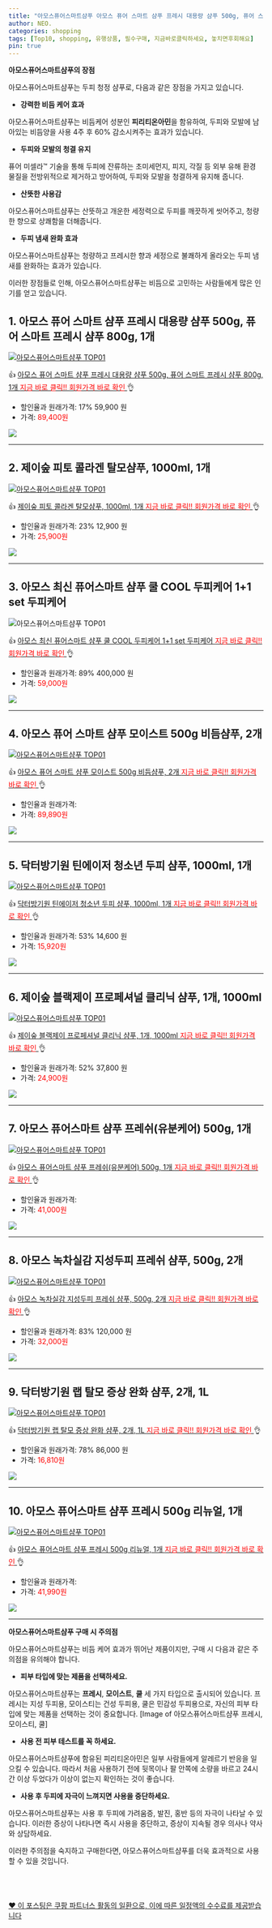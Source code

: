 ```yaml
---
title: "아모스퓨어스마트샴푸 아모스 퓨어 스마트 샴푸 프레시 대용량 샴푸 500g, 퓨어 스마트 프레시 샴푸 800g, 1개 필수 필요 추천 제품 비교 최저 가격 비교 장점 구매 후기 구매평"
author: NEO.
categories: shopping
tags: [Top10, shopping, 유행상품, 필수구매, 지금바로클릭하세요, 놓치면후회해요]
pin: true
---
```

**아모스퓨어스마트샴푸의 장점**

아모스퓨어스마트샴푸는 두피 청정 샴푸로, 다음과 같은 장점을 가지고 있습니다.

* **강력한 비듬 케어 효과**

아모스퓨어스마트샴푸는 비듬케어 성분인 **피리티온아민**을 함유하여, 두피와 모발에 남아있는 비듬양을 사용 4주 후 60% 감소시켜주는 효과가 있습니다.

* **두피와 모발의 청결 유지**

퓨어 미셀라™ 기술을 통해 두피에 잔류하는 초미세먼지, 피지, 각질 등 외부 유해 환경 물질을 전방위적으로 제거하고 방어하여, 두피와 모발을 청결하게 유지해 줍니다.

* **산뜻한 사용감**

아모스퓨어스마트샴푸는 산뜻하고 개운한 세정력으로 두피를 깨끗하게 씻어주고, 청량한 향으로 상쾌함을 더해줍니다.

* **두피 냄새 완화 효과**

아모스퓨어스마트샴푸는 청량하고 프레시한 향과 세정으로 불쾌하게 올라오는 두피 냄새를 완화하는 효과가 있습니다.

이러한 장점들로 인해, 아모스퓨어스마트샴푸는 비듬으로 고민하는 사람들에게 많은 인기를 얻고 있습니다.

   

## 1. 아모스 퓨어 스마트 샴푸 프레시 대용량 샴푸 500g, 퓨어 스마트 프레시 샴푸 800g, 1개

[![아모스퓨어스마트샴푸 TOP01](https://thumbnail10.coupangcdn.com/thumbnails/remote/490x490ex/image/vendor_inventory/6080/cd33af5395e354055fa187c60a33564a0e8efa62181698d78406f73cc4e9.png)](https://link.coupang.com/re/AFFSDP?lptag=AF3617701&subid=GithubCoopas&pageKey=7699746459&traceid=V0-153&itemId=20612219936&vendorItemId=87686586793)


👍 [아모스 퓨어 스마트 샴푸 프레시 대용량 샴푸 500g, 퓨어 스마트 프레시 샴푸 800g, 1개 <font color=red> 지금 바로 클릭!! 회원가격 바로 확인 </font> ](https://link.coupang.com/re/AFFSDP?lptag=AF3617701&subid=GithubCoopas&pageKey=7699746459&traceid=V0-153&itemId=20612219936&vendorItemId=87686586793) 👌 


- 할인율과 원래가격: 17%  59,900   원
- 가격: <span style='color:red'>89,400원</span>

[![](/discount_price.png)](https://link.coupang.com/re/AFFSDP?lptag=AF3617701&subid=GithubCoopas&pageKey=7699746459&traceid=V0-153&itemId=20612219936&vendorItemId=87686586793)

---


   

## 2. 제이숲 피토 콜라겐 탈모샴푸, 1000ml, 1개

[![아모스퓨어스마트샴푸 TOP01](https://thumbnail9.coupangcdn.com/thumbnails/remote/490x490ex/image/retail/images/1759785366358897-9ec8511d-bd6f-4676-8283-769d61aff4dc.jpg)](https://link.coupang.com/re/AFFSDP?lptag=AF3617701&subid=GithubCoopas&pageKey=7263298920&traceid=V0-153&itemId=18505757806&vendorItemId=85644825310)


👍 [제이숲 피토 콜라겐 탈모샴푸, 1000ml, 1개 <font color=red> 지금 바로 클릭!! 회원가격 바로 확인 </font> ](https://link.coupang.com/re/AFFSDP?lptag=AF3617701&subid=GithubCoopas&pageKey=7263298920&traceid=V0-153&itemId=18505757806&vendorItemId=85644825310) 👌 


- 할인율과 원래가격: 23%  12,900   원
- 가격: <span style='color:red'>25,900원</span>

[![](/discount_price.png)](https://link.coupang.com/re/AFFSDP?lptag=AF3617701&subid=GithubCoopas&pageKey=7263298920&traceid=V0-153&itemId=18505757806&vendorItemId=85644825310)

---


   

## 3. 아모스 최신 퓨어스마트 샴푸 쿨 COOL 두피케어 1+1 set 두피케어

![아모스퓨어스마트샴푸 TOP01](https://thumbnail10.coupangcdn.com/thumbnails/remote/490x490ex/image/vendor_inventory/4c7f/064caabb908b21600fab596a949296a35181a780649476e98262b15b8e7d.JPG)


👍 [아모스 최신 퓨어스마트 샴푸 쿨 COOL 두피케어 1+1 set 두피케어 <font color=red> 지금 바로 클릭!! 회원가격 바로 확인 </font> ](https://link.coupang.com/re/AFFSDP?lptag=AF3617701&subid=GithubCoopas&pageKey=7510429225&traceid=V0-153&itemId=19677884527&vendorItemId=86783334867) 👌 


- 할인율과 원래가격: 89%  400,000   원
- 가격: <span style='color:red'>59,000원</span>

[![](/discount_price.png)](https://link.coupang.com/re/AFFSDP?lptag=AF3617701&subid=GithubCoopas&pageKey=7510429225&traceid=V0-153&itemId=19677884527&vendorItemId=86783334867)

---


   

## 4. 아모스 퓨어 스마트 샴푸 모이스트 500g 비듬샴푸, 2개

[![아모스퓨어스마트샴푸 TOP01](https://thumbnail6.coupangcdn.com/thumbnails/remote/490x490ex/image/vendor_inventory/c317/110d19fc3341dfa0c29a268c6c5c11b2f805f99e5b93f8e19b905982654c.png)](https://link.coupang.com/re/AFFSDP?lptag=AF3617701&subid=GithubCoopas&pageKey=7345452210&traceid=V0-153&itemId=20800244246&vendorItemId=87869334693)


👍 [아모스 퓨어 스마트 샴푸 모이스트 500g 비듬샴푸, 2개 <font color=red> 지금 바로 클릭!! 회원가격 바로 확인 </font> ](https://link.coupang.com/re/AFFSDP?lptag=AF3617701&subid=GithubCoopas&pageKey=7345452210&traceid=V0-153&itemId=20800244246&vendorItemId=87869334693) 👌 


- 할인율과 원래가격: 
- 가격: <span style='color:red'>89,890원</span>

[![](/discount_price.png)](https://link.coupang.com/re/AFFSDP?lptag=AF3617701&subid=GithubCoopas&pageKey=7345452210&traceid=V0-153&itemId=20800244246&vendorItemId=87869334693)

---


   

## 5. 닥터방기원 틴에이저 청소년 두피 샴푸, 1000ml, 1개

[![아모스퓨어스마트샴푸 TOP01](https://thumbnail6.coupangcdn.com/thumbnails/remote/490x490ex/image/retail/images/2023/06/09/10/2/02c668d7-d6a2-40cf-88bf-678253beb6a3.jpg)](https://link.coupang.com/re/AFFSDP?lptag=AF3617701&subid=GithubCoopas&pageKey=7383093658&traceid=V0-153&itemId=19071874623&vendorItemId=86224586711)


👍 [닥터방기원 틴에이저 청소년 두피 샴푸, 1000ml, 1개 <font color=red> 지금 바로 클릭!! 회원가격 바로 확인 </font> ](https://link.coupang.com/re/AFFSDP?lptag=AF3617701&subid=GithubCoopas&pageKey=7383093658&traceid=V0-153&itemId=19071874623&vendorItemId=86224586711) 👌 


- 할인율과 원래가격: 53%  14,600   원
- 가격: <span style='color:red'>15,920원</span>

[![](/discount_price.png)](https://link.coupang.com/re/AFFSDP?lptag=AF3617701&subid=GithubCoopas&pageKey=7383093658&traceid=V0-153&itemId=19071874623&vendorItemId=86224586711)

---


   

## 6. 제이숲 블랙제이 프로페셔널 클리닉 샴푸, 1개, 1000ml

[![아모스퓨어스마트샴푸 TOP01](https://thumbnail8.coupangcdn.com/thumbnails/remote/490x490ex/image/retail/images/8248604409444234-d07777da-6c16-4a42-8c3e-18e0f78910de.jpg)](https://link.coupang.com/re/AFFSDP?lptag=AF3617701&subid=GithubCoopas&pageKey=6631594739&traceid=V0-153&itemId=11218061181&vendorItemId=78495550550)


👍 [제이숲 블랙제이 프로페셔널 클리닉 샴푸, 1개, 1000ml <font color=red> 지금 바로 클릭!! 회원가격 바로 확인 </font> ](https://link.coupang.com/re/AFFSDP?lptag=AF3617701&subid=GithubCoopas&pageKey=6631594739&traceid=V0-153&itemId=11218061181&vendorItemId=78495550550) 👌 


- 할인율과 원래가격: 52%  37,800   원
- 가격: <span style='color:red'>24,900원</span>

[![](/discount_price.png)](https://link.coupang.com/re/AFFSDP?lptag=AF3617701&subid=GithubCoopas&pageKey=6631594739&traceid=V0-153&itemId=11218061181&vendorItemId=78495550550)

---


   

## 7. 아모스 퓨어스마트 샴푸 프레쉬(유분케어) 500g, 1개

[![아모스퓨어스마트샴푸 TOP01](https://thumbnail7.coupangcdn.com/thumbnails/remote/490x490ex/image/vendor_inventory/d63c/1428ee08132eab7ca5d94c13b17cd28742c4f54b391cbd78b18e8cfc6424.jpg)](https://link.coupang.com/re/AFFSDP?lptag=AF3617701&subid=GithubCoopas&pageKey=7702670433&traceid=V0-153&itemId=20627684854&vendorItemId=87714249395)


👍 [아모스 퓨어스마트 샴푸 프레쉬(유분케어) 500g, 1개 <font color=red> 지금 바로 클릭!! 회원가격 바로 확인 </font> ](https://link.coupang.com/re/AFFSDP?lptag=AF3617701&subid=GithubCoopas&pageKey=7702670433&traceid=V0-153&itemId=20627684854&vendorItemId=87714249395) 👌 


- 할인율과 원래가격: 
- 가격: <span style='color:red'>41,000원</span>

[![](/discount_price.png)](https://link.coupang.com/re/AFFSDP?lptag=AF3617701&subid=GithubCoopas&pageKey=7702670433&traceid=V0-153&itemId=20627684854&vendorItemId=87714249395)

---


   

## 8. 아모스 녹차실감 지성두피 프레쉬 샴푸, 500g, 2개

[![아모스퓨어스마트샴푸 TOP01](https://thumbnail7.coupangcdn.com/thumbnails/remote/490x490ex/image/vendor_inventory/1122/9773acec10e4dfa8744aab64152bcf87dcc95689fc29cb8e65d9ff853775.jpg)](https://link.coupang.com/re/AFFSDP?lptag=AF3617701&subid=GithubCoopas&pageKey=7553988210&traceid=V0-153&itemId=3139561535&vendorItemId=85729215696)


👍 [아모스 녹차실감 지성두피 프레쉬 샴푸, 500g, 2개 <font color=red> 지금 바로 클릭!! 회원가격 바로 확인 </font> ](https://link.coupang.com/re/AFFSDP?lptag=AF3617701&subid=GithubCoopas&pageKey=7553988210&traceid=V0-153&itemId=3139561535&vendorItemId=85729215696) 👌 


- 할인율과 원래가격: 83%  120,000   원
- 가격: <span style='color:red'>32,000원</span>

[![](/discount_price.png)](https://link.coupang.com/re/AFFSDP?lptag=AF3617701&subid=GithubCoopas&pageKey=7553988210&traceid=V0-153&itemId=3139561535&vendorItemId=85729215696)

---


   

## 9. 닥터방기원 랩 탈모 증상 완화 샴푸, 2개, 1L

[![아모스퓨어스마트샴푸 TOP01](https://thumbnail8.coupangcdn.com/thumbnails/remote/490x490ex/image/retail/images/8829630590687672-8402d156-61c3-4faa-984e-2253a804742b.jpg)](https://link.coupang.com/re/AFFSDP?lptag=AF3617701&subid=GithubCoopas&pageKey=6778832796&traceid=V0-153&itemId=17735656481&vendorItemId=73089643943)


👍 [닥터방기원 랩 탈모 증상 완화 샴푸, 2개, 1L <font color=red> 지금 바로 클릭!! 회원가격 바로 확인 </font> ](https://link.coupang.com/re/AFFSDP?lptag=AF3617701&subid=GithubCoopas&pageKey=6778832796&traceid=V0-153&itemId=17735656481&vendorItemId=73089643943) 👌 


- 할인율과 원래가격: 78%  86,000   원
- 가격: <span style='color:red'>16,810원</span>

[![](/discount_price.png)](https://link.coupang.com/re/AFFSDP?lptag=AF3617701&subid=GithubCoopas&pageKey=6778832796&traceid=V0-153&itemId=17735656481&vendorItemId=73089643943)

---


   

## 10. 아모스 퓨어스마트 샴푸 프레시 500g 리뉴얼, 1개

[![아모스퓨어스마트샴푸 TOP01](https://thumbnail10.coupangcdn.com/thumbnails/remote/490x490ex/image/vendor_inventory/6a5c/2220a744181c82394661fa3daf2f9a6ece0e3ec32e23753423995b20f13b.png)](https://link.coupang.com/re/AFFSDP?lptag=AF3617701&subid=GithubCoopas&pageKey=7691809912&traceid=V0-153&itemId=20571073566&vendorItemId=87524799356)


👍 [아모스 퓨어스마트 샴푸 프레시 500g 리뉴얼, 1개 <font color=red> 지금 바로 클릭!! 회원가격 바로 확인 </font> ](https://link.coupang.com/re/AFFSDP?lptag=AF3617701&subid=GithubCoopas&pageKey=7691809912&traceid=V0-153&itemId=20571073566&vendorItemId=87524799356) 👌 


- 할인율과 원래가격: 
- 가격: <span style='color:red'>41,990원</span>

[![](/discount_price.png)](https://link.coupang.com/re/AFFSDP?lptag=AF3617701&subid=GithubCoopas&pageKey=7691809912&traceid=V0-153&itemId=20571073566&vendorItemId=87524799356)

---
**아모스퓨어스마트샴푸 구매 시 주의점**

아모스퓨어스마트샴푸는 비듬 케어 효과가 뛰어난 제품이지만, 구매 시 다음과 같은 주의점을 유의해야 합니다.

* **피부 타입에 맞는 제품을 선택하세요.**

아모스퓨어스마트샴푸는 **프레시**, **모이스트**, **쿨** 세 가지 타입으로 출시되어 있습니다. 프레시는 지성 두피용, 모이스티는 건성 두피용, 쿨은 민감성 두피용으로, 자신의 피부 타입에 맞는 제품을 선택하는 것이 중요합니다.
[Image of 아모스퓨어스마트샴푸 프레시, 모이스티, 쿨]

* **사용 전 피부 테스트를 꼭 하세요.**

아모스퓨어스마트샴푸에 함유된 피리티온아민은 일부 사람들에게 알레르기 반응을 일으킬 수 있습니다. 따라서 처음 사용하기 전에 뒷목이나 팔 안쪽에 소량을 바르고 24시간 이상 두었다가 이상이 없는지 확인하는 것이 좋습니다.

* **사용 후 두피에 자극이 느껴지면 사용을 중단하세요.**

아모스퓨어스마트샴푸는 사용 후 두피에 가려움증, 발진, 홍반 등의 자극이 나타날 수 있습니다. 이러한 증상이 나타나면 즉시 사용을 중단하고, 증상이 지속될 경우 의사나 약사와 상담하세요.

이러한 주의점을 숙지하고 구매한다면, 아모스퓨어스마트샴푸를 더욱 효과적으로 사용할 수 있을 것입니다.<br><br><br><br><br> [ ❤  이 포스팅은 쿠팡 파트너스 활동의 일환으로, 이에 따른 일정액의 수수료를 제공받습니다](https://link.coupang.com/a/bcEFyh)